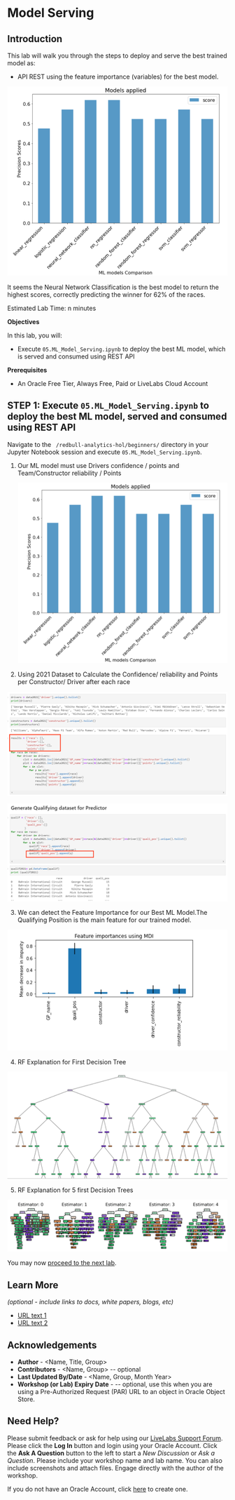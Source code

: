 # Model Serving

## Introduction

This lab will walk you through the steps to deploy and serve the best trained model as:
  
  * API REST using the feature importance (variables) for the best model.

![Image alt text](./images/Picture1.png)

It seems the Neural Network Classification is the best model to return the highest scores, correctly predicting the winner for 62% of the races.

Estimated Lab Time: n minutes

<b> Objectives </b>

In this lab, you will:
* Execute ``` 05.ML_Model_Serving.ipynb ``` to deploy the best ML model, which is served and consumed using REST API

<b> Prerequisites </b>

* An Oracle Free Tier, Always Free, Paid or LiveLabs Cloud Account


## **STEP 1**: Execute ``` 05.ML_Model_Serving.ipynb ``` to deploy the best ML model, served and consumed using REST API

Navigate to the ``` /redbull-analytics-hol/beginners/``` directory in your Jupyter Notebook session and execute ``` 05.ML_Model_Serving.ipynb ```. 

1. Our ML model must use Drivers confidence / points and Team/Constructor reliability / Points

   ![Image alt text](images/Picture1.png)


2. Using 2021 Dataset to Calculate the Confidence/ reliability and Points per Constructor/ Driver after each race
  
  ![Image alt text](images/Picture2.png)

  ![Image alt text](images/Picture3.png)


3. We can detect the Feature Importance for our Best ML Model.The Qualifying Position is the main feature for our trained model. 

  ![Image alt text](images/Picture4.png)

4. RF Explanation for First Decision Tree 

  ![Image alt text](images/Picture5.png)

5. RF Explanation for 5 first Decision Trees

  ![Image alt text](images/Picture6.png)


You may now [proceed to the next lab](#next).

## Learn More

*(optional - include links to docs, white papers, blogs, etc)*

* [URL text 1](http://docs.oracle.com)
* [URL text 2](http://docs.oracle.com)

## Acknowledgements
* **Author** - <Name, Title, Group>
* **Contributors** -  <Name, Group> -- optional
* **Last Updated By/Date** - <Name, Group, Month Year>
* **Workshop (or Lab) Expiry Date** - <Month Year> -- optional, use this when you are using a Pre-Authorized Request (PAR) URL to an object in Oracle Object Store.

## Need Help?
Please submit feedback or ask for help using our [LiveLabs Support Forum](https://community.oracle.com/tech/developers/categories/livelabsdiscussions). Please click the **Log In** button and login using your Oracle Account. Click the **Ask A Question** button to the left to start a *New Discussion* or *Ask a Question*.  Please include your workshop name and lab name.  You can also include screenshots and attach files.  Engage directly with the author of the workshop.

If you do not have an Oracle Account, click [here](https://profile.oracle.com/myprofile/account/create-account.jspx) to create one.
